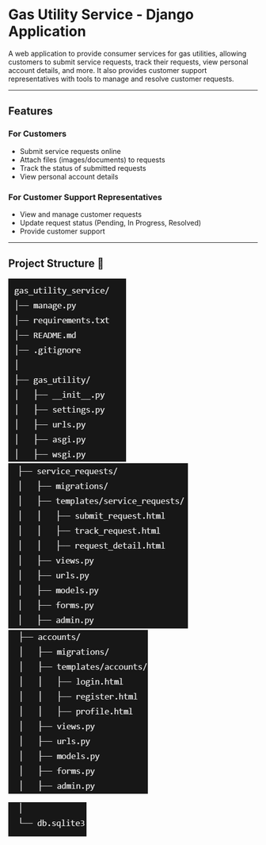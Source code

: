 # Gas Utility Service - Django Application

A web application to provide consumer services for gas utilities, allowing customers to submit service requests, track their requests, view personal account details, and more. It also provides customer support representatives with tools to manage and resolve customer requests.

---

## Features 

### For Customers
-  Submit service requests online
-  Attach files (images/documents) to requests
-  Track the status of submitted requests
-  View personal account details

### For Customer Support Representatives
- View and manage customer requests
- Update request status (Pending, In Progress, Resolved)
- Provide customer support


---

## Project Structure 📂
![alt text](image.png)
![alt text](image-1.png)
![alt text](image-3.png)

![alt text](image-2.png)
